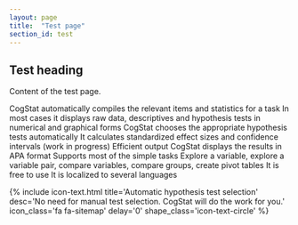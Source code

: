 ```yaml
---
layout: page
title:  "Test page"
section_id: test
---
```

## Test heading

Content of the test page.

CogStat automatically compiles the relevant items and statistics for a task
In most cases it displays raw data, descriptives and hypothesis tests in numerical and graphical forms
CogStat chooses the appropriate hypothesis tests automatically
It calculates standardized effect sizes and confidence intervals (work in progress)
Efficient output
CogStat displays the results in APA format
Supports most of the simple tasks
Explore a variable, explore a variable pair, compare variables, compare groups, create pivot tables
It is free to use
It is localized to several languages


  <div>
    {% include icon-text.html title='Automatic hypothesis test selection' desc='No need for manual test selection. CogStat will do the work for you.' icon_class='fa fa-sitemap' delay='0' shape_class='icon-text-circle' %}
  </div>
